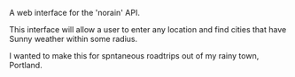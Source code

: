 A web interface for the 'norain' API.

This interface will allow a user to enter any location and find cities that have Sunny weather within some radius.  

I wanted to make this for spntaneous roadtrips out of my rainy town, Portland.

